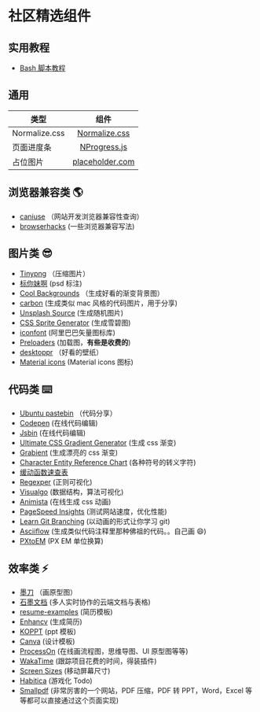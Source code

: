 # 社区精选组件

## 实用教程

- [Bash 脚本教程](https://wangdoc.com/bash/index.html)

## 通用

| 类型          |                           组件                            |
| ------------- | :-------------------------------------------------------: |
| Normalize.css | [Normalize.css](https://necolas.github.io/normalize.css/) |
| 页面进度条    |     [NProgress.js](http://ricostacruz.com/nprogress/)     |
| 占位图片      |        [placeholder.com](https://placeholder.com/)        |

## 浏览器兼容类 🌎

- [caniuse](https://caniuse.com/) （网站开发浏览器兼容性查询）
- [browserhacks](http://browserhacks.com/) (一些浏览器兼容写法)

## 图片类 😎

- [Tinypng](https://tinypng.com/) （压缩图片）
- [标你妹啊](http://www.biaonimeia.com/login) (psd 标注)
- [Cool Backgrounds](https://coolbackgrounds.io/) （生成好看的渐变背景图）
- [carbon](<https://carbon.now.sh/?bg=rgba(171,%20184,%20195,%201)&t=seti&wt=none&l=auto&ds=true&dsyoff=20px&dsblur=68px&wc=true&wa=true&pv=48px&ph=32px&ln=false&fm=Hack&fs=14px&si=false&es=2x&wm=false>) (生成类似 mac 风格的代码图片，用于分享)
- [Unsplash Source](https://source.unsplash.com/) (生成随机图片)
- [CSS Sprite Generator](https://spritegen.website-performance.org/) (生成雪碧图)
- [iconfont](http://www.iconfont.cn/plus) (阿里巴巴矢量图标库)
- [Preloaders](https://icons8.com/preloaders/) (加载图，**有些是收费的**)
- [desktoppr](https://www.desktoppr.co/wallpapers) （好看的壁纸）
- [Material icons](https://material.io/tools/icons/?style=baseline) (Material icons 图标)

## 代码类 ⌨️

- [Ubuntu pastebin](https://paste.ubuntu.com/) （代码分享）
- [Codepen](https://codepen.io/pens/) (在线代码编辑)
- [Jsbin](http://jsbin.com/) (在线代码编辑)
- [Ultimate CSS Gradient Generator](http://www.colorzilla.com/gradient-editor/) (生成 css 渐变)
- [Grabient](https://www.grabient.com/) (生成漂亮的 css 渐变)
- [Character Entity Reference Chart](https://dev.w3.org/html5/html-author/charref) (各种符号的转义字符)
- [缓动函数速查表](https://easings.net/zh-cn?tuyiyi.com)
- [Regexper](https://regexper.com/) (正则可视化)
- [Visualgo](https://visualgo.net/en) (数据结构，算法可视化)
- [Animista](http://animista.net/) (在线生成 css 动画)
- [PageSpeed Insights](https://developers.google.com/speed/pagespeed/insights/) (测试网站速度，优化性能)
- [Learn Git Branching](https://learngitbranching.js.org/) (以动画的形式让你学习 git)
- [Asciiflow](http://asciiflow.com/) (生成类似代码注释里那种佛祖的代码。。自己画 😄)
- [PXtoEM](http://pxtoem.com/) (PX EM 单位换算)

## 效率类 ⚡️

- [墨刀](https://modao.cc/) （画原型图）
- [石墨文档](https://shimo.im/) (多人实时协作的云端文档与表格)
- [resume-examples](https://www.hloom.com/resume-examples/) (简历模板)
- [Enhancv](https://enhancv.com/) (生成简历)
- [KOPPT](http://www.koppt.cn/index) (ppt 模板)
- [Canva](https://www.canva.com/templates/) (设计模板)
- [ProcessOn](https://www.processon.com/;jsessionid=EC0CB59BD105F6FD0294417AB0B0CC22.jvm1) (在线画流程图，思维导图、UI 原型图等等)
- [WakaTime](https://wakatime.com/) (跟踪项目花费的时间，得装插件)
- [Screen Sizes](http://screensiz.es/) (移动屏幕尺寸)
- [Habitica](https://habitica.com/) (游戏化 Todo)
- [Smallpdf](https://smallpdf.com/) (非常厉害的一个网站，PDF 压缩，PDF 转 PPT，Word，Excel 等等都可以直接通过这个页面实现)
